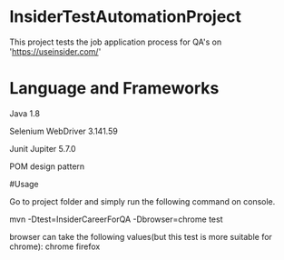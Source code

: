 # InsiderTestAutomationProject
 This project tests the job application process for QA's on 'https://useinsider.com/'
 
# Language and Frameworks

Java 1.8


Selenium WebDriver 3.141.59


Junit Jupiter 5.7.0


POM design pattern


#Usage


Go to project folder and simply run the following command on console.


mvn -Dtest=InsiderCareerForQA -Dbrowser=chrome test


browser can take the following values(but this test is more suitable for chrome):
chrome
firefox




